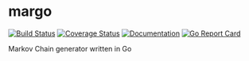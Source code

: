 # margo

[![Build Status](https://travis-ci.org/tophatsteve/margo.svg?branch=master)](https://travis-ci.org/tophatsteve/margo)
[![Coverage Status](https://coveralls.io/repos/github/tophatsteve/margo/badge.svg?branch=master)](https://coveralls.io/github/tophatsteve/margo?branch=master)
[![Documentation](https://godoc.org/github.com/tophatsteve/margo?status.svg)](http://godoc.org/github.com/tophatsteve/margo)
[![Go Report Card](https://goreportcard.com/badge/github.com/tophatsteve/margo)](https://goreportcard.com/report/github.com/tophatsteve/margo)

Markov Chain generator written in Go
